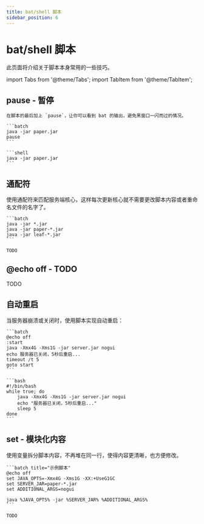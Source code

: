 ```yaml
---
title: bat/shell 脚本
sidebar_position: 6
---
```


# bat/shell 脚本

此页面将介绍关于脚本本身常用的一些技巧。

import Tabs from '@theme/Tabs';
import TabItem from '@theme/TabItem';

## pause - 暂停

<Tabs queryString="pause">
  <TabItem value="windows" label="Windows">

    在脚本的最后加上 `pause`，让你可以看到 bat 的输出，避免黑窗口一闪而过的情况。

    ```batch
    java -jar paper.jar
    pause
    ```

  </TabItem>

  <TabItem value="linux" label="Linux">

    ```shell
    java -jar paper.jar
    ```

  </TabItem>

</Tabs>

## 通配符

使用通配符来匹配服务端核心，这样每次更新核心就不需要更改脚本内容或者重命名文件的名字了。

<Tabs queryString="wildcard">
  <TabItem value="windows" label="Windows">

    ```batch
    java -jar *.jar
    java -jar paper-*.jar
    java -jar leaf-*.jar
    ```

  </TabItem>

  <TabItem value="linux" label="Linux">

    TODO

  </TabItem>

</Tabs>

## @echo off - TODO

TODO

## 自动重启

当服务器崩溃或关闭时，使用脚本实现自动重启：

<Tabs queryString="auto-reload">
  <TabItem value="windows" label="Windows">

    ```batch
    @echo off
    :start
    java -Xmx4G -Xms1G -jar server.jar nogui
    echo 服务器已关闭，5秒后重启...
    timeout /t 5
    goto start
    ```

  </TabItem>

  <TabItem value="linux" label="Linux">

    ```bash
    #!/bin/bash
    while true; do
        java -Xmx4G -Xms1G -jar server.jar nogui
        echo "服务器已关闭，5秒后重启..."
        sleep 5
    done
    ```

  </TabItem>
</Tabs>

## set - 模块化内容

使用变量拆分脚本内容，不再堆在同一行，使得内容更清晰，也方便修改。

<Tabs queryString="set">
  <TabItem value="windows" label="Windows">

    ```batch title="示例脚本"
    @echo off
    set JAVA_OPTS=-Xmx4G -Xms1G -XX:+UseG1GC
    set SERVER_JAR=paper-*.jar
    set ADDITIONAL_ARGS=nogui

    java %JAVA_OPTS% -jar %SERVER_JAR% %ADDITIONAL_ARGS%
    ```

  </TabItem>

  <TabItem value="linux" label="Linux">

    TODO

  </TabItem>
</Tabs>
